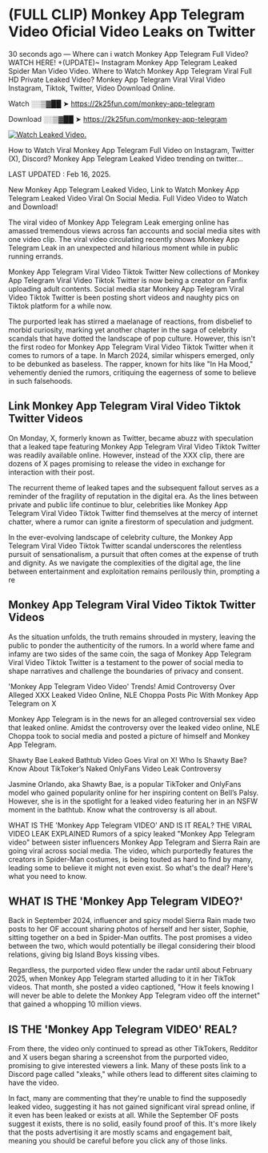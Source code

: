# (FULL CLIP) Monkey App Telegram Video Oficial Video Leaks on Twitter

30 seconds ago — Where can i watch Monkey App Telegram Full Video? WATCH HERE! +(UPDATE)~ Instagram Monkey App Telegram Leaked Spider Man Video Video. Where to Watch Monkey App Telegram Viral Full HD Private Leaked Video? Monkey App Telegram Viral Viral Video Instagram, Tiktok, Twitter, Video Download Online.

Watch ░░▒▓██ ➤ https://2k25fun.com/monkey-app-telegram

Download ░░▒▓██ ➤ https://2k25fun.com/monkey-app-telegram

[![Watch Leaked Video.](https://miro.medium.com/v2/resize:fit:828/format:webp/1*cilzJN44JGOrTw9NJCrNHA.gif "Watch Leaked Video")](https://2k25fun.com/monkey-app-telegram)

How to Watch Viral Monkey App Telegram Full Video on Instagram, Twitter (X), Discord? Monkey App Telegram Leaked Video trending on twitter...

LAST UPDATED : Feb 16, 2025.

New Monkey App Telegram Leaked Video, Link to Watch Monkey App Telegram Leaked Video Viral On Social Media. Full Video Video to Watch and Download!

The viral video of Monkey App Telegram Leak emerging online has amassed tremendous views across fan accounts and social media sites with one video clip. The viral video circulating recently shows Monkey App Telegram Leak in an unexpected and hilarious moment while in public running errands.

Monkey App Telegram Viral Video Tiktok Twitter New collections of Monkey App Telegram Viral Video Tiktok Twitter is now being a creator on Fanfix uploading adult contents. Social media star Monkey App Telegram Viral Video Tiktok Twitter is been posting short videos and naughty pics on Tiktok platform for a while now.

The purported leak has stirred a maelanage of reactions, from disbelief to morbid curiosity, marking yet another chapter in the saga of celebrity scandals that have dotted the landscape of pop culture. However, this isn't the first rodeo for Monkey App Telegram Viral Video Tiktok Twitter when it comes to rumors of a tape. In March 2024, similar whispers emerged, only to be debunked as baseless. The rapper, known for hits like "In Ha Mood," vehemently denied the rumors, critiquing the eagerness of some to believe in such falsehoods.

## Link Monkey App Telegram Viral Video Tiktok Twitter Videos

On Monday, X, formerly known as Twitter, became abuzz with speculation that a leaked tape featuring Monkey App Telegram Viral Video Tiktok Twitter was readily available online. However, instead of the XXX clip, there are dozens of X pages promising to release the video in exchange for interaction with their post.

The recurrent theme of leaked tapes and the subsequent fallout serves as a reminder of the fragility of reputation in the digital era. As the lines between private and public life continue to blur, celebrities like Monkey App Telegram Viral Video Tiktok Twitter find themselves at the mercy of internet chatter, where a rumor can ignite a firestorm of speculation and judgment.

In the ever-evolving landscape of celebrity culture, the Monkey App Telegram Viral Video Tiktok Twitter scandal underscores the relentless pursuit of sensationalism, a pursuit that often comes at the expense of truth and dignity. As we navigate the complexities of the digital age, the line between entertainment and exploitation remains perilously thin, prompting a re

##  Monkey App Telegram Viral Video Tiktok Twitter Videos

As the situation unfolds, the truth remains shrouded in mystery, leaving the public to ponder the authenticity of the rumors. In a world where fame and infamy are two sides of the same coin, the saga of Monkey App Telegram Viral Video Tiktok Twitter is a testament to the power of social media to shape narratives and challenge the boundaries of privacy and consent.

'Monkey App Telegram Video Video' Trends! Amid Controversy Over Alleged XXX Leaked Video Online, NLE Choppa Posts Pic With Monkey App Telegram on X

Monkey App Telegram is in the news for an alleged controversial sex video that leaked online. Amidst the controversy over the leaked video online, NLE Choppa took to social media and posted a picture of himself and Monkey App Telegram.

Shawty Bae Leaked Bathtub Video Goes Viral on X! Who Is Shawty Bae? Know About TikToker’s Naked OnlyFans Video Leak Controversy

Jasmine Orlando, aka Shawty Bae, is a popular TikToker and OnlyFans model who gained popularity online for her inspiring content on Bell’s Palsy. However, she is in the spotlight for a leaked video featuring her in an NSFW moment in the bathtub. Know what the controversy is all about.

WHAT IS THE 'Monkey App Telegram VIDEO' AND IS IT REAL? THE VIRAL VIDEO LEAK EXPLAINED Rumors of a spicy leaked "Monkey App Telegram video" between sister influencers Monkey App Telegram and Sierra Rain are going viral across social media. The video, which purportedly features the creators in Spider-Man costumes, is being touted as hard to find by many, leading some to believe it might not even exist. So what's the deal? Here's what you need to know.

## WHAT IS THE 'Monkey App Telegram VIDEO?'

Back in September 2024, influencer and spicy model Sierra Rain made two posts to her OF account sharing photos of herself and her sister, Sophie, sitting together on a bed in Spider-Man outfits. The post promises a video between the two, which would potentially be illegal considering their blood relations, giving big Island Boys kissing vibes.

Regardless, the purported video flew under the radar until about February 2025, when Monkey App Telegram started alluding to it in her TikTok videos. That month, she posted a video captioned, "How it feels knowing I will never be able to delete the Monkey App Telegram video off the internet" that gained a whopping 10 million views.

## IS THE 'Monkey App Telegram VIDEO' REAL?

From there, the video only continued to spread as other TikTokers, Redditor and X users began sharing a screenshot from the purported video, promising to give interested viewers a link. Many of these posts link to a Discord page called "xleaks," while others lead to different sites claiming to have the video.

In fact, many are commenting that they're unable to find the supposedly leaked video, suggesting it has not gained significant viral spread online, if it even has been leaked or exists at all. While the September OF posts suggest it exists, there is no solid, easily found proof of this. It's more likely that the posts advertising it are mostly scams and engagement bait, meaning you should be careful before you click any of those links.
